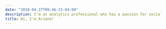 ```yaml
---
date: "2018-04-27T09:46:15-04:00"
description: I'm an analytics professional who has a passion for social development. I also develop video games for fun.
title: Hi, I'm Ariane!
---
```

